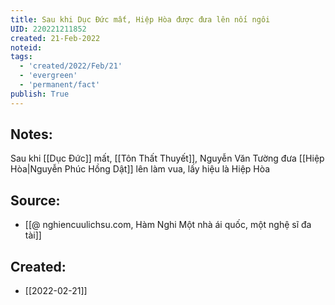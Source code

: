 ```yaml
---
title: Sau khi Dục Đức mất, Hiệp Hòa được đưa lên nối ngôi
UID: 220221211852
created: 21-Feb-2022
noteid:
tags:
  - 'created/2022/Feb/21'
  - 'evergreen'
  - 'permanent/fact'
publish: True
---
```

## Notes:
Sau khi [[Dục Đức]] mất, [[Tôn Thất Thuyết]], Nguyễn Văn Tường đưa [[Hiệp Hòa|Nguyễn Phúc Hồng Dật]] lên làm vua, lấy hiệu là Hiệp Hòa

## Source:
- [[@ nghiencuulichsu.com, Hàm Nghi Một nhà ái quốc, một nghệ sĩ đa tài]]




## Created:
- [[2022-02-21]]
